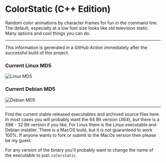 # ColorStatic (C++ Edition)

Random color animations by character frames for fun in the command line&#46; The default&#44; especially at a low font size looks like old television static&#46; Many options and cool things you can do&#46;

---

This information is generated in a *GitHub Action* immediately after the successful build of this project&#46;

<!-- ### Current Windows X86 MD5

![X86 MD5](https://img.shields.io/endpoint?url=https://raw.githubusercontent.com/Lateralus138/colorstatic/master/docs/json/colorstatic_x86_md5.json)

### Current Windows X64 MD5

![X64 MD5](https://img.shields.io/endpoint?url=https://raw.githubusercontent.com/Lateralus138/colorstatic/master/docs/json/colorstatic_x64_md5.json) -->


### Current Linux MD5

![Linux MD5](https://img.shields.io/endpoint?url=https://raw.githubusercontent.com/Lateralus138/colorstatic/master/docs/json/colorstatic_linux_md5.json)

### Current Debian MD5

![Debian MD5](https://img.shields.io/endpoint?url=https://raw.githubusercontent.com/Lateralus138/colorstatic/master/docs/json/colorstatic_debian_md5.json)


<!-- ### Current MacOs MD5

![MacOs MD5](https://img.shields.io/endpoint?url=https://raw.githubusercontent.com/Lateralus138/colorstatic/master/docs/json/colorstatic_macos_md5.json)

### Current Android 32 Bit MD5

![Android 32 MD5](https://img.shields.io/endpoint?url=https://raw.githubusercontent.com/Lateralus138/colorstatic/master/docs/json/colorstatic_android_32_md5.json)

### Current Android 64 Bit MD5

![Android 32 MD5](https://img.shields.io/endpoint?url=https://raw.githubusercontent.com/Lateralus138/colorstatic/master/docs/json/colorstatic_android_64_md5.json) -->

---

Find the current stable released executables and archived source files here. In most cases you will probably want the 64 Bit version (*X64*), but there is a X86 - 32 Bit version if you like. For Linux there is the Linux executable and Debian installer&#46; There is a MacOS build&#44; but it is not guaranteed to work 100&#37;&#46; If anyone wants to fork or submit to the MacOs version then please be my guest&#46;

For any version of the binary you&#39;ll probably want to change the name of the executable to just&#58; *`colorstatic`*&#46;

